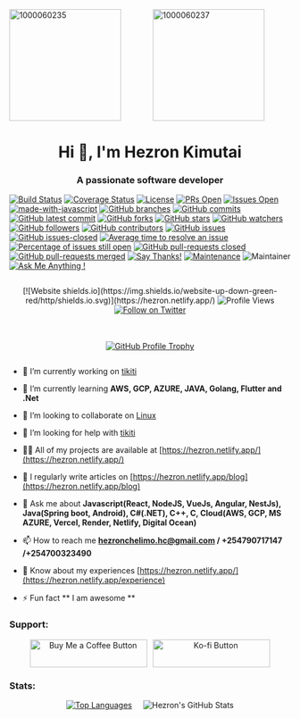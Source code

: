 
<div style="display: flex; flex-wrap: wrap; gap: 10px; justify-content: space-around;">
  <img src="https://github.com/user-attachments/assets/a0bb99f7-cb84-45f6-90a0-51ad68c0036e" alt="1000060235" style="flex: 1; height: 200px; object-fit: cover; max-width: 100%;"/>
  <img src="https://github.com/user-attachments/assets/a2211ae1-5856-4f46-82f1-3f8479a9dcdc" alt="1000060237" style="flex: 1; height: 200px; object-fit: cover; max-width: 100%;"/>
</div>

<h1 align="center">Hi 👋, I'm Hezron Kimutai</h1>
<h3 align="center">A passionate software developer</h3>

[![Build Status](https://dl.circleci.com/status-badge/img/circleci/7y1oA14mKUSbssWzipspca/T2d1jPkJ6D3ZnYK9FkB6q4/tree/develop.svg?style=svg&circle-token=CCIPRJ_TVZwCLJxa4dGWTcFdPBDZF_bd3dc5ffde5815e746f5e20fcc66c26f051074b6)](https://dl.circleci.com/status-badge/redirect/circleci/7y1oA14mKUSbssWzipspca/T2d1jPkJ6D3ZnYK9FkB6q4/tree/develop)
[![Coverage Status](https://coveralls.io/repos/github/hezronkimutai/hezronkimutai/badge.svg?branch=develop)](https://coveralls.io/github/hezronkimutai/hezronkimutai?branch=develop)
[![License](https://img.shields.io/badge/license-MIT-blue.svg)](https://opensource.org/licenses/MIT)
[![PRs Open](https://img.shields.io/github/issues-pr/hezronkimutai/hezronkimutai.svg)](https://github.com/hezronkimutai/hezronkimutai/pulls)
[![Issues Open](https://img.shields.io/github/issues/hezronkimutai/hezronkimutai.svg)](https://github.com/hezronkimutai/hezronkimutai/issues)
[![made-with-javascript](https://img.shields.io/badge/Made%20with-JavaScript-1f425f.svg)](https://www.javascript.com)
[![GitHub branches](https://badgen.net/github/branches/hezronkimutai/hezronkimutai)](https://github.com/hezronkimutai/hezronkimutai/)
[![GitHub commits](https://badgen.net/github/commits/hezronkimutai/hezronkimutai)](https://GitHub.com/hezronkimutai/hezronkimutai/commit/)
[![GitHub latest commit](https://badgen.net/github/last-commit/hezronkimutai/hezronkimutai)](https://GitHub.com/hezronkimutai/hezronkimutai/commit/)
[![GitHub forks](https://badgen.net/github/forks/hezronkimutai/hezronkimutai/)](https://GitHub.com/hezronkimutai/hezronkimutai/network/)
[![GitHub stars](https://badgen.net/github/stars/hezronkimutai/hezronkimutai)](https://GitHub.com/hezronkimutai/hezronkimutai/stargazers/)
[![GitHub watchers](https://badgen.net/github/watchers/hezronkimutai/hezronkimutai/)](https://GitHub.com/hezronkimutai/hezronkimutai/watchers/)
[![GitHub followers](https://img.shields.io/github/followers/hezronkimutai.svg?style=social&label=Follow&maxAge=2592000)](https://github.com/hezronkimutai?tab=followers)
[![GitHub contributors](https://img.shields.io/github/contributors/hezronkimutai/hezronkimutai.svg)](https://GitHub.com/hezronkimutai/hezronkimutai/graphs/contributors/)
[![GitHub issues](https://badgen.net/github/issues/hezronkimutai/hezronkimutai/)](https://GitHub.com/hezronkimutai/hezronkimutai/issues/)
[![GitHub issues-closed](https://img.shields.io/github/issues-closed/hezronkimutai/hezronkimutai.svg)](https://GitHub.com/hezronkimutai/hezronkimutai/issues?q=is%3Aissue+is%3Aclosed)
[![Average time to resolve an issue](http://isitmaintained.com/badge/resolution/hezronkimutai/hezronkimutai.svg)](http://isitmaintained.com/project/hezronkimutai/hezronkimutai "Average time to resolve an issue")
[![Percentage of issues still open](http://isitmaintained.com/badge/open/hezronkimutai/hezronkimutai.svg)](http://isitmaintained.com/project/hezronkimutai/hezronkimutai "Percentage of issues still open")
[![GitHub pull-requests closed](https://img.shields.io/github/issues-pr-closed/hezronkimutai/hezronkimutai.svg)](https://GitHub.com/hezronkimutai/hezronkimutai/pull/)
[![GitHub pull-requests merged](https://badgen.net/github/merged-prs/hezronkimutai/hezronkimutai)](https://github.com/hezronkimutai/hezronkimutai/pulls?q=is%3Amerged)
[![Say Thanks!](https://img.shields.io/badge/Say%20Thanks-!-1EAEDB.svg)](https://saythanks.io/to/hezronkimutai)
[![Maintenance](https://img.shields.io/badge/Maintained%3F-yes-green.svg)](https://GitHub.com/hezronkimutai/hezronkimutai/graphs/commit-activity)
![Maintainer](https://img.shields.io/badge/maintainer-hezronkimutai-blue)
[![Ask Me Anything !](https://img.shields.io/badge/Ask%20me-anything-1abc9c.svg)](https://GitHub.com/hezronkimutai/ama)

<div style="display: flex; flex-wrap: wrap; gap: 20px; justify-content: center; align-items: center; text-align: center;">
  <p>
    [![Website shields.io](https://img.shields.io/website-up-down-green-red/http/shields.io.svg)](https://hezron.netlify.app/)
    <img src="https://komarev.com/ghpvc/?username=hezronkimutai&label=Profile%20views&color=0e75b6&style=flat" alt="Profile Views" />
    <a href="https://x.com/ArapNyongiot" target="_blank">
      <img src="https://img.shields.io/twitter/follow/ArapNyongiot?logo=twitter&style=for-the-badge" alt="Follow on Twitter" />
    </a>
  </p>
  <p>
    <a href="https://github.com/ryo-ma/github-profile-trophy">
      <img src="https://github-profile-trophy.vercel.app/?username=hezronkimutai" alt="GitHub Profile Trophy" />
    </a>
  </p>
</div>


- 🔭 I’m currently working on [tikiti](https://github.com/hezronkimutai/hezronkimutai/)

- 🌱 I’m currently learning **AWS, GCP, AZURE, JAVA, Golang, Flutter and .Net**

- 👯 I’m looking to collaborate on [Linux](https://github.com/torvalds/linux)

- 🤝 I’m looking for help with [tikiti](https://tikiti-theta.vercel.app/)

- 👨‍💻 All of my projects are available at [https://hezron.netlify.app/](https://hezron.netlify.app/)

- 📝 I regularly write articles on [https://hezron.netlify.app/blog](https://hezron.netlify.app/blog)

- 💬 Ask me about **Javascript(React, NodeJS, VueJs, Angular, NestJs), Java(Spring boot, Android), C#(.NET), C++, C, Cloud(AWS, GCP, MS AZURE, Vercel, Render, Netlify, Digital Ocean)**

- 📫 How to reach me **hezronchelimo.hc@gmail.com / +254790717147 /+254700323490**

- 📄 Know about my experiences [https://hezron.netlify.app/](https://hezron.netlify.app/experience)

- ⚡ Fun fact ** I am awesome **

<h3 align="left">Support:</h3>
<div style="display: flex; flex-wrap: wrap; gap: 10px; justify-content: center; align-items: center; text-align: center;">
  <a href="https://buymeacoffee.com/hezronchel6">
    <img src="https://cdn.buymeacoffee.com/buttons/v2/default-yellow.png" height="50" width="210" alt="Buy Me a Coffee Button" />
  </a>
  <a href="https://ko-fi.com/hezronchelimo">
    <img src="https://cdn.ko-fi.com/cdn/kofi3.png?v=3" height="50" width="210" alt="Ko-fi Button" />
  </a>
</div>


<h3 align="left">Stats:</h3>

<div style="display: flex; flex-wrap: wrap; gap: 20px; justify-content: center; align-items: center; text-align: center;">
  <a href="https://github.com/hezronkimutai/github-readme-stats">
    <img src="https://github-readme-stats.vercel.app/api/top-langs/?username=hezronkimutai" alt="Top Languages" style="max-width: 100%; height: auto;" />
  </a>
  <img src="https://github-readme-stats.vercel.app/api?username=hezronkimutai&show_icons=true&locale=en" alt="Hezron's GitHub Stats" style="max-width: 100%; height: auto;" />
</div>


